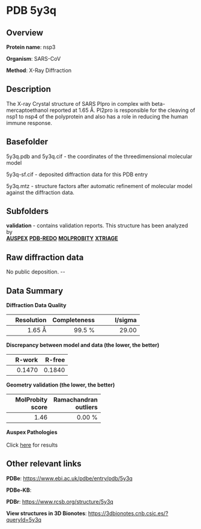 # PDB 5y3q

## Overview

**Protein name**: nsp3

**Organism**: SARS-CoV

**Method**: X-Ray Diffraction

## Description

 The X-ray Crystal structure of SARS Plpro in complex with beta-mercaptoethanol reported at 1.65 Å. Pl2pro is responsible for the cleaving of nsp1 to nsp4 of the polyprotein and also has a role in reducing the human immune response.

## Basefolder

5y3q.pdb and 5y3q.cif - the coordinates of the threedimensional molecular model

5y3q-sf.cif - deposited diffraction data for this PDB entry

5y3q.mtz - structure factors after automatic refinement of molecular model against the diffraction data.

## Subfolders





**validation** - contains validation reports. This structure has been analyzed by <br>[**AUSPEX**](https://github.com/thorn-lab/coronavirus_structural_task_force/tree/master/pdb/nsp3/SARS-CoV/5y3q/validation/auspex) [**PDB-REDO**](https://github.com/thorn-lab/coronavirus_structural_task_force/tree/master/pdb/nsp3/SARS-CoV/5y3q/validation/pdb-redo) [**MOLPROBITY**](https://github.com/thorn-lab/coronavirus_structural_task_force/tree/master/pdb/nsp3/SARS-CoV/5y3q/validation/molprobity) [**XTRIAGE**](https://github.com/thorn-lab/coronavirus_structural_task_force/blob/master/pdb/nsp3/SARS-CoV/5y3q/validation/Xtriage_output.log)  



## Raw diffraction data

No public deposition. --<br> 

## Data Summary
**Diffraction Data Quality**

|   | Resolution | Completeness| I/sigma |
|---|-------------:|----------------:|--------------:|
|   |1.65 Å|99.5  %|<img width=50/>29.00|

**Discrepancy between model and data (the lower, the better)**

|   | **R-work**| **R-free**   
|---|-------------:|----------------:|           
||  0.1470|  0.1840|

**Geometry validation (the lower, the better)**

|   |**MolProbity<br>score**| **Ramachandran<br>outliers** 
|---|-------------:|----------------:|
||  1.46|  0.00 %|

**Auspex Pathologies**<br> <br>Click [here](https://github.com/thorn-lab/coronavirus_structural_task_force/blob/master/pdb/nsp3/SARS-CoV/5y3q/validation/auspex/5y3q_auspex_comments.txt)  for results

 



## Other relevant links 
**PDBe**:  https://www.ebi.ac.uk/pdbe/entry/pdb/5y3q

**PDBe-KB**:  
 
**PDBr**: https://www.rcsb.org/structure/5y3q 

**View structures in 3D Bionotes**: https://3dbionotes.cnb.csic.es/?queryId=5y3q

